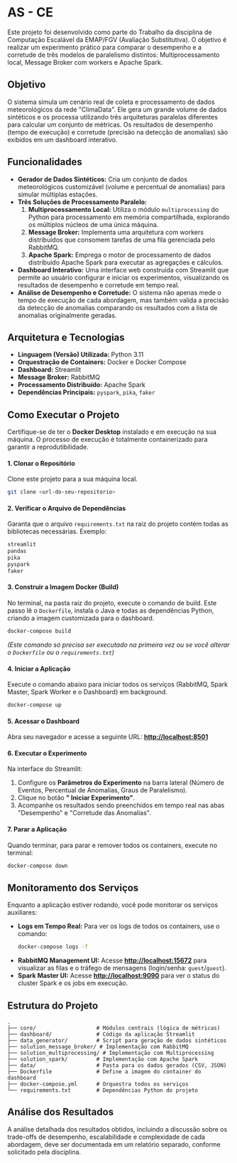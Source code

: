 # AS - CE

Este projeto foi desenvolvido como parte do Trabalho da disciplina de Computação Escalável da EMAP/FGV (Avaliação Substitutiva). O objetivo é realizar um experimento prático para comparar o desempenho e a corretude de três modelos de paralelismo distintos: Multiprocessamento local, Message Broker com workers e Apache Spark. 

## Objetivo

O sistema simula um cenário real de coleta e processamento de dados meteorológicos da rede "ClimaData". Ele gera um grande volume de dados sintéticos e os processa utilizando três arquiteturas paralelas diferentes para calcular um conjunto de métricas.  Os resultados de desempenho (tempo de execução) e corretude (precisão na detecção de anomalias) são exibidos em um dashboard interativo. 


## Funcionalidades

* **Gerador de Dados Sintéticos:** Cria um conjunto de dados meteorológicos customizável (volume e percentual de anomalias) para simular múltiplas estações. 
* **Três Soluções de Processamento Paralelo:**
    1.  **Multiprocessamento Local:** Utiliza o módulo `multiprocessing` do Python para processamento em memória compartilhada, explorando os múltiplos núcleos de uma única máquina. 
    2.  **Message Broker:** Implementa uma arquitetura com workers distribuídos que consomem tarefas de uma fila gerenciada pelo RabbitMQ. 
    3.  **Apache Spark:** Emprega o motor de processamento de dados distribuído Apache Spark para executar as agregações e cálculos. 
* **Dashboard Interativo:** Uma interface web construída com Streamlit  que permite ao usuário configurar e iniciar os experimentos, visualizando os resultados de desempenho e corretude em tempo real. 
* **Análise de Desempenho e Corretude:** O sistema não apenas mede o tempo de execução de cada abordagem, mas também valida a precisão da detecção de anomalias comparando os resultados com a lista de anomalias originalmente geradas. 


## Arquitetura e Tecnologias

* **Linguagem (Versão) Utilizada:** Python 3.11
* **Orquestração de Containers:** Docker e Docker Compose
* **Dashboard:** Streamlit
* **Message Broker:** RabbitMQ
* **Processamento Distribuído:** Apache Spark
* **Dependências Principais:** `pyspark`, `pika`, `faker`


## Como Executar o Projeto

Certifique-se de ter o **Docker Desktop** instalado e em execução na sua máquina. O processo de execução é totalmente containerizado para garantir a reprodutibilidade.

#### 1. Clonar o Repositório

Clone este projeto para a sua máquina local.

```bash
git clone <url-do-seu-repositorio>
```

#### 2. Verificar o Arquivo de Dependências

Garanta que o arquivo `requirements.txt` na raiz do projeto contém todas as bibliotecas necessárias. Exemplo:
```txt
streamlit
pandas
pika
pyspark
faker
```

#### 3. Construir a Imagem Docker (Build)

No terminal, na pasta raiz do projeto, execute o comando de build. Este passo lê o `Dockerfile`, instala o Java e todas as dependências Python, criando a imagem customizada para o dashboard.

```bash
docker-compose build
```
*(Este comando só precisa ser executado na primeira vez ou se você alterar o `Dockerfile` ou o `requirements.txt`)*

#### 4. Iniciar a Aplicação

Execute o comando abaixo para iniciar todos os serviços (RabbitMQ, Spark Master, Spark Worker e o Dashboard) em background.

```bash
docker-compose up
```

#### 5. Acessar o Dashboard

Abra seu navegador e acesse a seguinte URL:
**[http://localhost:8501](http://localhost:8501)**

#### 6. Executar o Experimento

Na interface do Streamlit:
1.  Configure os **Parâmetros do Experimento** na barra lateral (Número de Eventos, Percentual de Anomalias, Graus de Paralelismo).
2.  Clique no botão **" Iniciar Experimento"**.
3.  Acompanhe os resultados sendo preenchidos em tempo real nas abas "Desempenho" e "Corretude das Anomalias".

#### 7. Parar a Aplicação

Quando terminar, para parar e remover todos os containers, execute no terminal:
```bash
docker-compose down
```

## Monitoramento dos Serviços

Enquanto a aplicação estiver rodando, você pode monitorar os serviços auxiliares:

* **Logs em Tempo Real:** Para ver os logs de todos os containers, use o comando:
    ```bash
    docker-compose logs -f
    ```
* **RabbitMQ Management UI:** Acesse **[http://localhost:15672](http://localhost:15672)** para visualizar as filas e o tráfego de mensagens (login/senha: `guest`/`guest`).
* **Spark Master UI:** Acesse **[http://localhost:9090](http://localhost:9090)** para ver o status do cluster Spark e os jobs em execução.


## Estrutura do Projeto

```
.
├── core/                   # Módulos centrais (lógica de métricas)
├── dashboard/              # Código da aplicação Streamlit
├── data_generator/         # Script para geração de dados sintéticos
├── solution_message_broker/ # Implementação com RabbitMQ
├── solution_multiprocessing/ # Implementação com Multiprocessing
├── solution_spark/         # Implementação com Apache Spark
├── data/                   # Pasta para os dados gerados (CSV, JSON)
├── Dockerfile              # Define a imagem do container do dashboard
├── docker-compose.yml      # Orquestra todos os serviços
└── requirements.txt        # Dependências Python do projeto
```


## Análise dos Resultados

A análise detalhada dos resultados obtidos, incluindo a discussão sobre os trade-offs de desempenho, escalabilidade e complexidade de cada abordagem, deve ser documentada em um relatório separado, conforme solicitado pela disciplina.